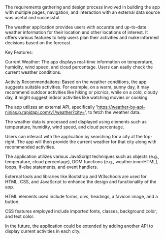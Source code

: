 The requirements gathering and design process involved in building the app with multiple pages, navigation, and interaction with an external data source was useful and successful.

The weather application provides users with accurate and up-to-date weather information for their location and other locations of interest. It offers various features to help users plan their activities and make informed decisions based on the forecast.

Key Features:

Current Weather: The app displays real-time information on temperature, humidity, wind speed, and cloud percentage. Users can easily check the current weather conditions.

Activity Recommendations: Based on the weather conditions, the app suggests suitable activities. For example, on a warm, sunny day, it may recommend outdoor activities like hiking or picnics, while on a cold, cloudy day, it might suggest indoor activities like watching movies or cooking.

The app utilizes an external API, specifically 'https://weather-by-api-ninjas.p.rapidapi.com/v1/weather?city=', to fetch the weather data.

The weather data is processed and displayed using elements such as temperature, humidity, wind speed, and cloud percentage.

Users can interact with the application by searching for a city at the top-right. The app will then provide the current weather for that city along with recommended activities.

The application utilizes various JavaScript techniques such as objects (e.g., temperature, cloud percentage), DOM functions (e.g., weather.innerHTML), loops, if-else statements, and event handlers.

External tools and libraries like Bootstrap and W3schools are used for HTML, CSS, and JavaScript to enhance the design and functionality of the app.

HTML elements used include forms, divs, headings, a favicon image, and a button.

CSS features employed include imported fonts, classes, background color, and text color.

In the future, the application could be extended by adding another API to display current activities in each city.